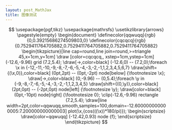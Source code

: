 ```yaml
---
layout: post_MathJax
title: 图像测试
---
```


$$
\usepackage{pgf,tikz}
\usepackage{mathrsfs}
\usetikzlibrary{arrows}
\pagestyle{empty}
\begin{document}
\definecolor{qqwuqq}{rgb}{0,0.39215686274509803,0}
\definecolor{cqcqcq}{rgb}{0.7529411764705882,0.7529411764705882,0.7529411764705882}
\begin{tikzpicture}[line cap=round,line join=round,>=triangle 45,x=1cm,y=1cm]
\draw [color=cqcqcq,, xstep=1cm,ystep=1cm] (-12.6,-9.96) grid (7.2,5.4);
\draw[->,color=black] (-12.6,0) -- (7.2,0);\foreach \x in {-12,-11,-10,-9,-8,-7,-6,-5,-4,-3,-2,-1,1,2,3,4,5,6,7}
\draw[shift={(\x,0)},color=black] (0pt,2pt) -- (0pt,-2pt) node[below] {\footnotesize \x};
\draw[->,color=black] (0,-9.96) -- (0,5.4);\foreach \y in {-9,-8,-7,-6,-5,-4,-3,-2,-1,1,2,3,4,5}
\draw[shift={(0,\y)},color=black] (2pt,0pt) -- (-2pt,0pt) node[left] {\footnotesize \y};
\draw[color=black] (0pt,-10pt) node[right] {\footnotesize 0};
\clip(-12.6,-9.96) rectangle (7.2,5.4);
\draw[line width=2pt,color=qqwuqq,smooth,samples=100,domain=-12.600000000000005:7.200000000000003] plot(\x,{cos(((\x))*180/pi)});
\begin{scriptsize}
\draw[color=qqwuqq] (-12.42,0.93) node {f};
\end{scriptsize}
\end{tikzpicture}
$$
